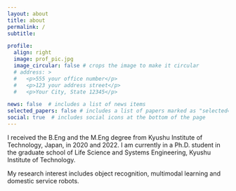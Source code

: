 ```yaml
---
layout: about
title: about
permalink: /
subtitle: 

profile:
  align: right
  image: prof_pic.jpg
  image_circular: false # crops the image to make it circular
  # address: >
  #   <p>555 your office number</p>
  #   <p>123 your address street</p>
  #   <p>Your City, State 12345</p>

news: false  # includes a list of news items
selected_papers: false # includes a list of papers marked as "selected={true}"
social: true  # includes social icons at the bottom of the page
---
```


I received the B.Eng and the M.Eng degree from Kyushu Institute of Technology, Japan, in 2020 and 2022. 
I am currently in a Ph.D. student in the graduate school of Life Science and Systems Engineering, Kyushu Institute of Technology. 

My research interest includes object recognition, multimodal learning and domestic service robots.
